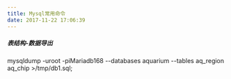 ```yaml
---
title: Mysql常用命令
date: 2017-11-22 17:06:39
---
```




##### 表结构-数据导出

mysqldump -uroot -piMariadb168 --databases aquarium --tables aq_region aq_chip  >/tmp/db1.sql;